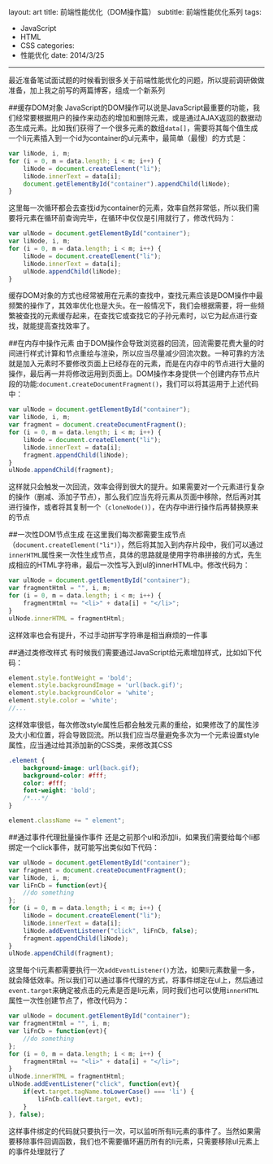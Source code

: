 layout: art
title: 前端性能优化（DOM操作篇）
subtitle: 前端性能优化系列
tags: 
- JavaScript
- HTML
- CSS
categories: 
- 性能优化
date: 2014/3/25
---

最近准备笔试面试题的时候看到很多关于前端性能优化的问题，所以提前调研做做准备，加上我之前写的两篇博客，组成一个新系列

<!-- more -->

##缓存DOM对象
JavaScript的DOM操作可以说是JavaScript最重要的功能，我们经常要根据用户的操作来动态的增加和删除元素，或是通过AJAX返回的数据动态生成元素。比如我们获得了一个很多元素的数组`data[]`，需要将其每个值生成一个li元素插入到一个id为container的ul元素中，最简单（最慢）的方式是：

```javascript
var liNode, i, m;
for (i = 0, m = data.length; i < m; i++) {
    liNode = document.createElement("li");
    liNode.innerText = data[i];
    document.getElementById("container").appendChild(liNode);
}
```

这里每一次循环都会去查找id为container的元素，效率自然非常低，所以我们需要将元素在循环前查询完毕，在循环中仅仅是引用就行了，修改代码为：

```javascript
var ulNode = document.getElementById("container");
var liNode, i, m;
for (i = 0, m = data.length; i < m; i++) {
    liNode = document.createElement("li");
    liNode.innerText = data[i];
    ulNode.appendChild(liNode);
}
```

缓存DOM对象的方式也经常被用在元素的查找中，查找元素应该是DOM操作中最频繁的操作了，其效率优化也是大头。在一般情况下，我们会根据需要，将一些频繁被查找的元素缓存起来，在查找它或查找它的子孙元素时，以它为起点进行查找，就能提高查找效率了。

##在内存中操作元素
由于DOM操作会导致浏览器的回流，回流需要花费大量的时间进行样式计算和节点重绘与渲染，所以应当尽量减少回流次数。一种可靠的方法就是加入元素时不要修改页面上已经存在的元素，而是在内存中的节点进行大量的操作，最后再一并将修改运用到页面上。DOM操作本身提供一个创建内存节点片段的功能:`document.createDocumentFragment()`，我们可以将其运用于上述代码中：
```javascript
var ulNode = document.getElementById("container");
var liNode, i, m;
var fragment = document.createDocumentFragment();
for (i = 0, m = data.length; i < m; i++) {
    liNode = document.createElement("li");
    liNode.innerText = data[i];
    fragment.appendChild(liNode);
}
ulNode.appendChild(fragment);
```
这样就只会触发一次回流，效率会得到很大的提升。如果需要对一个元素进行复杂的操作（删减、添加子节点），那么我们应当先将元素从页面中移除，然后再对其进行操作，或者将其复制一个（`cloneNode()`），在内存中进行操作后再替换原来的节点

##一次性DOM节点生成
在这里我们每次都需要生成节点（`document.createElement("li")`），然后将其加入到内存片段中，我们可以通过`innerHTML`属性来一次性生成节点，具体的思路就是使用字符串拼接的方式，先生成相应的HTML字符串，最后一次性写入到ul的innerHTML中。修改代码为：
```javascript
var ulNode = document.getElementById("container");
var fragmentHtml = "", i, m;
for (i = 0, m = data.length; i < m; i++) {
    fragmentHtml += "<li>" + data[i] + "</li>";
}
ulNode.innerHTML = fragmentHtml;
```
这样效率也会有提升，不过手动拼写字符串是相当麻烦的一件事

##通过类修改样式
有时候我们需要通过JavaScript给元素增加样式，比如如下代码：
```javascript
element.style.fontWeight = 'bold';
element.style.backgroundImage = 'url(back.gif)';
element.style.backgroundColor = 'white';
element.style.color = 'white';
//...
```
这样效率很低，每次修改style属性后都会触发元素的重绘，如果修改了的属性涉及大小和位置，将会导致回流。所以我们应当尽量避免多次为一个元素设置style属性，应当通过给其添加新的CSS类，来修改其CSS
```css
.element {
    background-image: url(back.gif);
    background-color: #fff;
    color: #fff;
    font-weight: 'bold';
    /*...*/
}
```

```javascript
element.className += " element";
```

##通过事件代理批量操作事件
还是之前那个ul和添加li，如果我们需要给每个li都绑定一个click事件，就可能写出类似如下代码：
```javascript
var ulNode = document.getElementById("container");
var fragment = document.createDocumentFragment();
var liNode, i, m;
var liFnCb = function(evt){
    //do something
};
for (i = 0, m = data.length; i < m; i++) {
    liNode = document.createElement("li");
    liNode.innerText = data[i];
    liNode.addEventListener("click", liFnCb, false);
    fragment.appendChild(liNode);
}
ulNode.appendChild(fragment);
```
这里每个li元素都需要执行一次`addEventListener()`方法，如果li元素数量一多，就会降低效率。所以我们可以通过事件代理的方式，将事件绑定在ul上，然后通过`event.target`来确定被点击的元素是否是li元素，同时我们也可以使用`innerHTML`属性一次性创建节点了，修改代码为：
```javascript
var ulNode = document.getElementById("container");
var fragmentHtml = "", i, m;
var liFnCb = function(evt){
    //do something
};
for (i = 0, m = data.length; i < m; i++) {
    fragmentHtml += "<li>" + data[i] + "</li>";
}
ulNode.innerHTML = fragmentHtml;
ulNode.addEventListener("click", function(evt){
    if(evt.target.tagName.toLowerCase() === 'li') {
        liFnCb.call(evt.target, evt);
    }
}, false);
```
这样事件绑定的代码就只要执行一次，可以监听所有li元素的事件了。当然如果需要移除事件回调函数，我们也不需要循环遍历所有的li元素，只需要移除ul元素上的事件处理就行了

